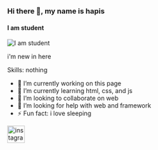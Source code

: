 ### Hi there 👋, my name is hapis
#### I am student
![I am student](https://images-wixmp-ed30a86b8c4ca887773594c2.wixmp.com/i/894801aa-0056-420b-88fb-d3391980b5ab/d3rwf11-b7135fb0-4638-4441-acc4-21ee778f3bbf.png/v1/fit/w_462,h_140,q_70,strp/nyan_cat_banner_by_alainternaute_d3rwf11-375w-2x.jpg)

i'm new in here 

Skills: nothing

- 🔭 I’m currently working on this page 
- 🌱 I’m currently learning html, css, and js 
- 👯 I’m looking to collaborate on web 
- 🤔 I’m looking for help with web and framework 
- ⚡ Fun fact: i love sleeping 


[<img src='https://cdn.jsdelivr.net/npm/simple-icons@3.0.1/icons/instagram.svg' alt='instagram' height='40'>](https://www.instagram.com/hafizhrt/)  


